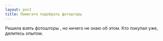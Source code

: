 ```yaml
---
layout: post 
title: Помогите подобрать фотошторы  
--- 
```

Решила взять фотошторы , но ничего не знаю об этом. Кто покупал уже, делитесь опытом.